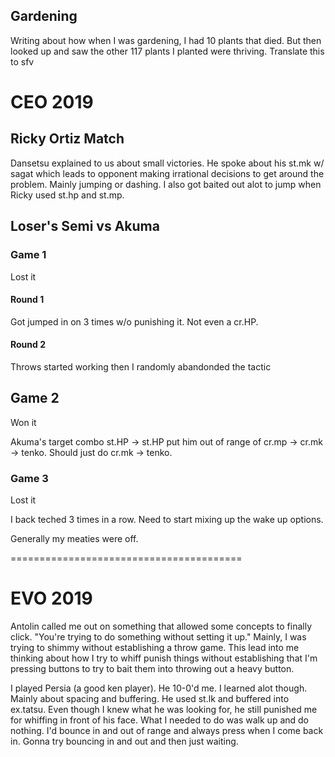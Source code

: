 ## Gardening
Writing about how when I was gardening, I had 10 plants that died.
But then looked up and saw the other 117 plants I planted were thriving.
Translate this to sfv

# CEO 2019

## Ricky Ortiz Match

Dansetsu explained to us about small victories. He spoke about his st.mk w/ sagat which leads to opponent making irrational decisions to get around the problem. Mainly jumping or dashing. I also got baited out alot to jump when Ricky used st.hp and st.mp. 

## Loser's Semi vs Akuma

### Game 1

Lost it

#### Round 1

Got jumped in on 3 times w/o punishing it. Not even a cr.HP.

#### Round 2

Throws started working then I randomly abandonded the tactic

## Game 2

Won it

Akuma's target combo st.HP -> st.HP put him out of range of cr.mp -> cr.mk -> tenko. Should just do cr.mk -> tenko.

### Game 3

Lost it

I back teched 3 times in a row. Need to start mixing up the wake up options.

Generally my meaties were off.



========================================


# EVO 2019

Antolin called me out on something that allowed some concepts to finally click. "You're trying to do something without setting it up." Mainly, I was trying to shimmy without establishing a throw game. This lead into me thinking about how I try to whiff punish things without establishing that I'm pressing buttons to try to bait them into throwing out a heavy button.

I played Persia (a good ken player). He 10-0'd me. I learned alot though. Mainly about spacing and buffering. He used st.lk and buffered into ex.tatsu. Even though I knew what he was looking for, he still punished me for whiffing in front of his face. What I needed to do was walk up and do nothing. I'd bounce in and out of range and always press when I come back in. Gonna try bouncing in and out and then just waiting.

